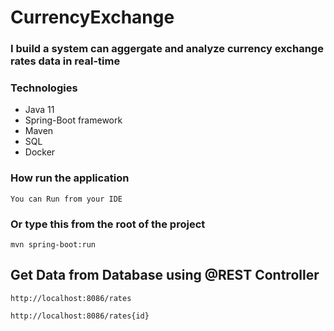 # CurrencyExchange

### I  build a system can aggergate and analyze currency exchange rates data in real-time

### Technologies
- Java 11
- Spring-Boot framework
- Maven
- SQL
- Docker

### How  run the application

```
You can Run from your IDE 

```

### Or type this from the root of the project

```
mvn spring-boot:run

```


## Get Data from Database using @REST Controller

```
http://localhost:8086/rates

http://localhost:8086/rates{id}
